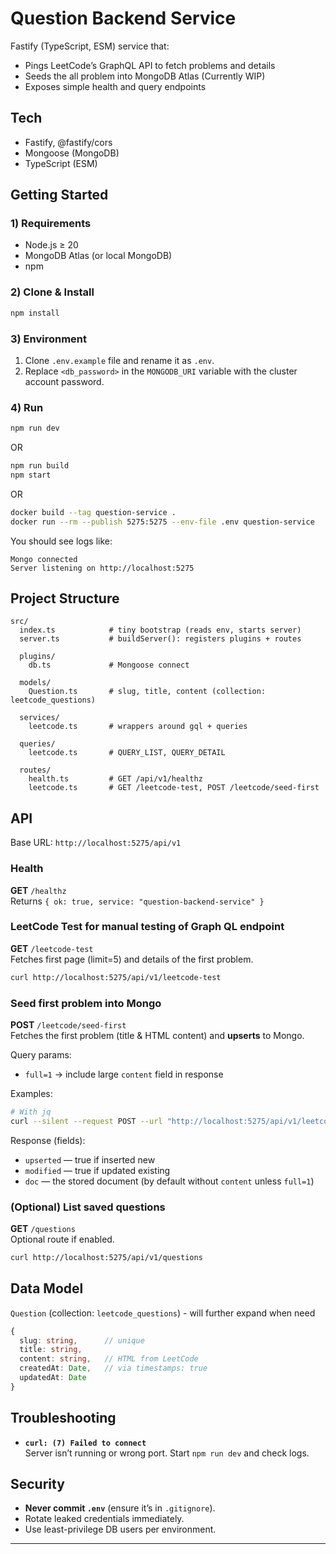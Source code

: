 # Question Backend Service

Fastify (TypeScript, ESM) service that:
- Pings LeetCode’s GraphQL API to fetch problems and details
- Seeds the all problem into MongoDB Atlas (Currently WIP)
- Exposes simple health and query endpoints

## Tech
- Fastify, @fastify/cors  
- Mongoose (MongoDB)  
- TypeScript (ESM)  

## Getting Started

### 1) Requirements
- Node.js ≥ 20
- MongoDB Atlas (or local MongoDB)
- npm

### 2) Clone & Install
```bash
npm install
```

### 3) Environment
1. Clone `.env.example` file and rename it as `.env`. 
2. Replace `<db_password>` in the `MONGODB_URI` variable with the cluster account password. 

### 4) Run

```bash
npm run dev
```
OR

```bash
npm run build
npm start
```

OR 

```bash
docker build --tag question-service .
docker run --rm --publish 5275:5275 --env-file .env question-service
```

You should see logs like:
```
Mongo connected
Server listening on http://localhost:5275
```

## Project Structure

```
src/
  index.ts            # tiny bootstrap (reads env, starts server)
  server.ts           # buildServer(): registers plugins + routes

  plugins/
    db.ts             # Mongoose connect

  models/
    Question.ts       # slug, title, content (collection: leetcode_questions)

  services/
    leetcode.ts       # wrappers around gql + queries

  queries/
    leetcode.ts       # QUERY_LIST, QUERY_DETAIL

  routes/
    health.ts         # GET /api/v1/healthz
    leetcode.ts       # GET /leetcode-test, POST /leetcode/seed-first
```

## API

Base URL: `http://localhost:5275/api/v1`

### Health
**GET** `/healthz`  
Returns `{ ok: true, service: "question-backend-service" }`

### LeetCode Test for manual testing of Graph QL endpoint
**GET** `/leetcode-test`  
Fetches first page (limit=5) and details of the first problem.
```bash
curl http://localhost:5275/api/v1/leetcode-test
```

### Seed first problem into Mongo
**POST** `/leetcode/seed-first`  
Fetches the first problem (title & HTML content) and **upserts** to Mongo.

Query params:
- `full=1` → include large `content` field in response

Examples:
```bash
# With jq
curl --silent --request POST --url "http://localhost:5275/api/v1/leetcode/seed-first?full=1" | jq .
```

Response (fields):
- `upserted` — true if inserted new
- `modified` — true if updated existing
- `doc` — the stored document (by default without `content` unless `full=1`)

### (Optional) List saved questions
**GET** `/questions`  
Optional route if enabled.
```bash
curl http://localhost:5275/api/v1/questions
```

## Data Model

`Question` (collection: `leetcode_questions`) - will further expand when need
```ts
{
  slug: string,      // unique
  title: string,
  content: string,   // HTML from LeetCode
  createdAt: Date,   // via timestamps: true
  updatedAt: Date
}
```

## Troubleshooting

- **`curl: (7) Failed to connect`**  
  Server isn’t running or wrong port. Start `npm run dev` and check logs.


## Security

- **Never commit `.env`** (ensure it’s in `.gitignore`).  
- Rotate leaked credentials immediately.  
- Use least-privilege DB users per environment.

---

